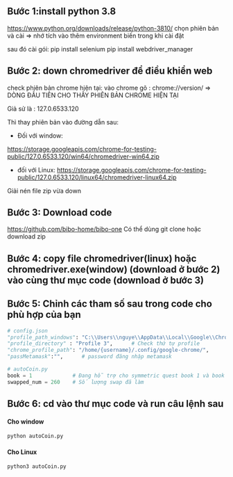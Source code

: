 ## Bước 1:install python 3.8

https://www.python.org/downloads/release/python-3810/
chọn phiên bản và cài
=> nhớ tích vào thêm environment biến trong khi cài đặt

sau đó cài gói:
pip install selenium
pip install webdriver_manager

## Bước 2: down chromedriver để điều khiển web
check phiên bản chrome hiện tại:
vào chrome gõ : chrome://version/ => DÒNG ĐẦU TIÊN CHO THẤY PHIÊN BẢN CHROME HIỆN TẠI

Giả sử là : 127.0.6533.120

Thì thay phiên bản vào đường dẫn sau:

- Đối với window:

https://storage.googleapis.com/chrome-for-testing-public/127.0.6533.120/win64/chromedriver-win64.zip

- đối với Linux:
https://storage.googleapis.com/chrome-for-testing-public/127.0.6533.120/linux64/chromedriver-linux64.zip


Giải nén file zip vừa down

## Bước 3: Download code
https://github.com/bibo-home/bibo-one 
Có thể dùng git clone hoặc download zip

## Bước 4: copy file chromedriver(linux) hoặc chromedriver.exe(window) (download ở bước 2) vào cùng thư mục code (download ở bước 3)

## Bước 5: Chỉnh các tham số sau trong code cho phù hợp của bạn

```python
# config.json
"profile_path_windows": "C:\\Users\\nguye\\AppData\\Local\\Google\\Chrome\\User Data", # đường dẫn tới Chrome User Data- đối với windows
"profile_directory" : "Profile 3",      # Check thứ tự profile
"chrome_profile_path": "/home/{username}/.config/google-chrome/",           # đường dẫn đối với linux
"passMetamask":"",      # password đăng nhập metamask
```

```python
# autoCoin.py
book = 1             # Đang hỗ trợ cho symmetric quest book 1 và book 3
swapped_num = 260    # Số lượng swap đã làm
```

## Bước 6: cd vào thư mục code và run câu lệnh sau

#### Cho window

```bash
python autoCoin.py
```

#### Cho Linux

```bash
python3 autoCoin.py
```